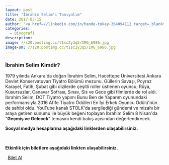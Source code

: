 ```yaml
---
layout: post
title: "İbrahim Selim'i Tanıyalım"
date: 2017-03-15
author: "<a href=//linkedin.com/in/hande-tokay-364094112 target=_blank>Hande Tokay</a>"
categories:
  - Biyografi
description:
image: //s20.postimg.cc/t1sc2y3q5/IMG_6986.jpg
image-sm: //s20.postimg.cc/t1sc2y3q5/IMG_6986.jpg
---
```


### İbrahim Selim Kimdir?

1979 yılında Ankara'da doğan İbrahim Selim, Hacettepe Üniversitesi Ankara Devlet Konservatuvarı Tiyatro Bölümü mezunu. Güllerin Savaşı, Poyraz Karayel, Fatih, Şubat gibi dizilerde çeşitli roller üstlenen oyuncu; Rüya, Kusursuzlar, Canavar Sofrası, Sınav, Sis ve Gece gibi filmlerde de rol aldı. İbrahim Selim, DOT Tiyatro yapımı Bunu Ben de Yaparım oyunundaki performansıyla 2016 Afife Tiyatro Ödülleri En İyi Erkek Oyuncu Ödülü'nün de sahibi oldu. YouTube kanalı STOLK'da sergilediği gündemi ve mizahı bir araya getiren sunumu ile büyük beğeni toplayan İbrahim Selim 8 Nisan'da "**Geçmiş ve Gelecek**" temasını kendi bakış açısından değerlendirecek.

**Sosyal medya hesaplarına aşağıdaki linklerden ulaşabilirsiniz.**

<a class="fa fa-lg fa-twitter"
href="//twitter.com/ibrahimselim?lang=tr" target="_blank" ></a>
&nbsp;
<a class="fa fa-lg fa-instagram" href="
//www.instagram.com/ibrahimselim/?hl=tr
" target="_blank" ></a>

**Etkinlik için biletlere aşağıdaki linkten ulaşabilirsiniz.**

<i class="fa fa-lg fa-ticket" aria-hidden="true"></i>&nbsp; [Bilet Al](https://www.biletino.com/event/eventdetail/3381)
